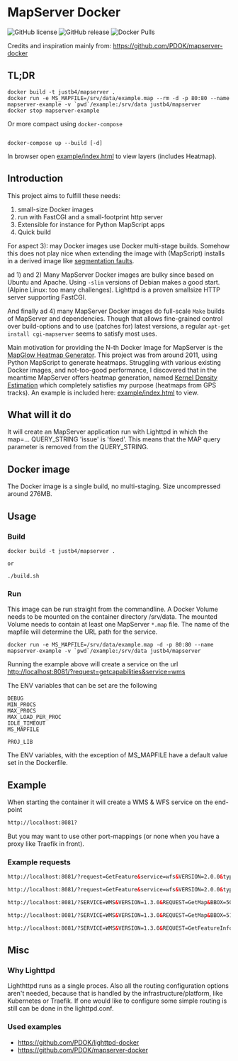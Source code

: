# MapServer Docker

![GitHub license](https://img.shields.io/github/license/justb4/docker-mapserver)
![GitHub release](https://img.shields.io/github/release/justb4/docker-mapserver.svg)
![Docker Pulls](https://img.shields.io/docker/pulls/justb4/mapserver.svg)

Credits and inspiration mainly from: <https://github.com/PDOK/mapserver-docker>

## TL;DR

```docker
docker build -t justb4/mapserver .
docker run -e MS_MAPFILE=/srv/data/example.map --rm -d -p 80:80 --name mapserver-example -v `pwd`/example:/srv/data justb4/mapserver
docker stop mapserver-example
```


Or more compact using `docker-compose` 

```

docker-compose up --build [-d]

```

In browser open [example/index.html](example/index.html) to view layers (includes Heatmap).

## Introduction

This project aims to fulfill these needs:

1. small-size Docker images
2. run with FastCGI and a small-footprint http server
3. Extensible for instance for Python MapScript apps
4. Quick build

For aspect 3): may Docker images use Docker multi-stage builds. Somehow this does not play nice when extending the image with
(MapScript) installs in a derived image like [segmentation faults](https://lists.osgeo.org/pipermail/mapserver-users/2020-June/081801.html). 

ad 1) and 2) Many MapServer Docker images are bulky since based on Ubuntu and Apache. Using `-slim` versions of Debian 
makes a good start. (Alpine Linux: too many challenges). Lighttpd is a proven smallsize HTTP server supporting FastCGI.

And finally ad 4) many MapServer Docker images do full-scale `Make` builds of MapServer and dependencies.
Though that allows fine-grained control over build-options and to use (patches for) latest versions,
a regular `apt-get install cgi-mapserver` seems to satisfy most uses. 

Main motivation for providing the N-th Docker Image for MapServer is the [MapGlow Heatmap Generator](https://github.com/justb4/mapglow).
This project was from around 2011, using Python MapScript to generate heatmaps. Struggling with various
existing Docker images, and not-too-good performance, I discovered that in the meantime MapServer offers
heatmap generation, named [Kernel Density Estimation](https://mapserver.org/output/kerneldensity.html#table-of-contents) which 
completely satisfies my purpose (heatmaps from GPS tracks). An example is included here: [example/index.html](example/index.html) to view.

## What will it do

It will create an MapServer application run with Lighttpd in which the map=... QUERY_STRING 'issue' is 'fixed'. 
This means that the MAP query parameter is removed from the QUERY_STRING.

## Docker image

The Docker image is a single build, no multi-staging. Size uncompressed around 276MB.

## Usage

### Build

```
docker build -t justb4/mapserver .

or 

./build.sh

```

### Run

This image can be run straight from the commandline. A Docker Volume 
needs to be mounted on the container directory /srv/data. The mounted Volume needs to contain at least one MapServer `*.map` file. 
The name of the mapfile will determine the URL path for the service.

```docker
docker run -e MS_MAPFILE=/srv/data/example.map -d -p 80:80 --name mapserver-example -v `pwd`/example:/srv/data justb4/mapserver
```

Running the example above will create a service on the url <http://localhost:8081/?request=getcapabilities&service=wms>

The ENV variables that can be set are the following

```env
DEBUG
MIN_PROCS
MAX_PROCS
MAX_LOAD_PER_PROC
IDLE_TIMEOUT
MS_MAPFILE

PROJ_LIB
```

The ENV variables, with the exception of MS_MAPFILE have a default value set in the Dockerfile.

## Example

When starting the container it will create a WMS & WFS service on the end-point

```html
http://localhost:8081?
```

But you may want to use other port-mappings (or none when you have a proxy like Traefik  in front).

### Example requests

```html
http://localhost:8081/?request=GetFeature&service=wfs&VERSION=2.0.0&typename=example:polygons&count=1

http://localhost:8081/?request=GetFeature&service=wfs&VERSION=2.0.0&typename=example:points&count=10

```

```html
http://localhost:8081/?SERVICE=WMS&VERSION=1.3.0&REQUEST=GetMap&BBOX=50,2,54,9&CRS=EPSG:4326&WIDTH=905&HEIGHT=517&LAYERS=polygons&STYLES=&FORMAT=image/png&DPI=96&MAP_RESOLUTION=96&FORMAT_OPTIONS=dpi:96&TRANSPARENT=TRUE

http://localhost:8081/?SERVICE=WMS&VERSION=1.3.0&REQUEST=GetMap&BBOX=51,4,53,5&CRS=EPSG:4326&WIDTH=905&HEIGHT=517&LAYERS=points&STYLES=&FORMAT=image/png&DPI=96&MAP_RESOLUTION=96&FORMAT_OPTIONS=dpi:96&TRANSPARENT=TRUE

```

```html
http://localhost:8081/?SERVICE=WMS&VERSION=1.3.0&REQUEST=GetFeatureInfo&BBOX=48.9306039592783506,0.48758765231731171,55.46504193821721884,12.33319204541738756&CRS=EPSG:4326&WIDTH=1530&HEIGHT=844&LAYERS=polygons&STYLES=&FORMAT=image/png&QUERY_LAYERS=polygons&INFO_FORMAT=text/html&I=389&J=537&FEATURE_COUNT=10
```

## Misc

### Why Lighttpd

Lighthttpd runs as a single proces. Also all the routing configuration options aren't needed, 
because that is handled by the infrastructure/platform, like Kubernetes or Traefik. 
If one would like to configure some simple routing is still can be done in the lighttpd.conf.

### Used examples

* <https://github.com/PDOK/lighttpd-docker>
* <https://github.com/PDOK/mapserver-docker>
